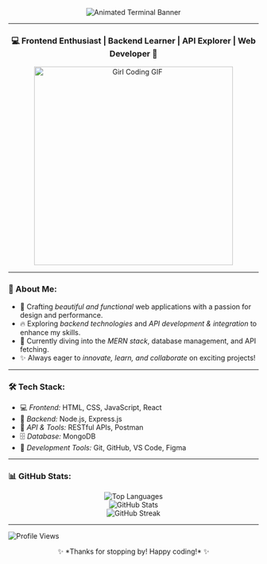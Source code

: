 <p align="center">
  <img src="https://readme-typing-svg.herokuapp.com?font=Fira+Code&weight=600&size=22&pause=1000&color=F75C7E&width=435&lines=Hello+World!+I+am+Jayashree+Das;Welcome+to+my+GitHub+Profile!;Frontend+%26+Backend+Explorer;Always+learning+new+things!" alt="Animated Terminal Banner" />
</p>

---

<h3 align="center">💻 Frontend Enthusiast | Backend Learner | API Explorer | Web Developer 🚀</h3>

<p align="center">
  <img src="https://media.giphy.com/media/LMcB8XospGZO8UQq87/giphy.gif" width="400" alt="Girl Coding GIF" />
</p>

---

### 🌸 About Me:
- 🎨 Crafting *beautiful and functional* web applications with a passion for design and performance.
- 🔥 Exploring *backend technologies* and *API development & integration* to enhance my skills.
- 🌱 Currently diving into the *MERN stack*, database management, and API fetching.
- ✨ Always eager to *innovate, learn, and collaborate* on exciting projects!

---

### 🛠 Tech Stack:
- 💻 *Frontend:* HTML, CSS, JavaScript, React
- 🚀 *Backend:* Node.js, Express.js
- 🔗 *API & Tools:* RESTful APIs, Postman
- 🗄 *Database:* MongoDB
- 🔧 *Development Tools:* Git, GitHub, VS Code, Figma

---

### 📊 GitHub Stats:
<p align="center">
  <img src="https://github-readme-stats.vercel.app/api/top-langs?username=jayashree-25&show_icons=true&locale=en&layout=compact&theme=radical" alt="Top Languages" />
  <br>
  <img src="https://github-readme-stats.vercel.app/api?username=jayashree-25&show_icons=true&locale=en&theme=radical" alt="GitHub Stats" />
  <br>
  <img src="https://github-readme-streak-stats.herokuapp.com/?user=jayashree-25&theme=radical" alt="GitHub Streak" />
</p>

---

<p align="left">
  <img src="https://komarev.com/ghpvc/?username=jayashree-25&label=Profile%20Views&color=blue&style=flat" alt="Profile Views" />
</p>

<p align="center">✨ *Thanks for stopping by! Happy coding!* ✨</p>
